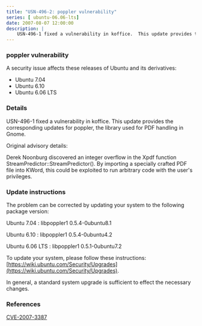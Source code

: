 ```yaml
---
title: "USN-496-2: poppler vulnerability"
series: [ ubuntu-06.06-lts]
date: 2007-08-07 12:00:00
description: |
    USN-496-1 fixed a vulnerability in koffice.  This update provides the corresponding updates for poppler, the library used for PDF handling in Gnome.
--- 
```

 
### poppler vulnerability

A security issue affects these releases of Ubuntu and its derivatives:

* Ubuntu 7.04
* Ubuntu 6.10
* Ubuntu 6.06 LTS

### Details

USN-496-1 fixed a vulnerability in koffice. This update provides the corresponding updates for poppler, the library used for PDF handling in Gnome.

Original advisory details:

 Derek Noonburg discovered an integer overflow in the Xpdf function StreamPredictor::StreamPredictor(). By importing a specially crafted PDF file into KWord, this could be exploited to run arbitrary code with the user&#39;s privileges.

### Update instructions

The problem can be corrected by updating your system to the following package version:

Ubuntu 7.04
 : libpoppler1 <span>0.5.4-0ubuntu8.1</span>

Ubuntu 6.10
 : libpoppler1 <span>0.5.4-0ubuntu4.2</span>

Ubuntu 6.06 LTS
 : libpoppler1 <span>0.5.1-0ubuntu7.2</span>

To update your system, please follow these instructions: [https://wiki.ubuntu.com/Security/Upgrades](https://wiki.ubuntu.com/Security/Upgrades).

In general, a standard system upgrade is sufficient to effect the necessary changes.

### References

 [CVE-2007-3387](http://people.ubuntu.com/~ubuntu-security/cve/CVE-2007-3387)
 
